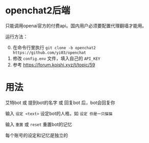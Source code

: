 # openchat2后端

只能调用openai官方的付费api。国内用户必须要配置代理翻墙才能用。

运行方法：

0. 在命令行里执行 `git clone -b openchat2 https://github.com/yi03/openchat`
1. 修改 `config.env` 文件，填入自己的 `API_KEY`
2. 参考 https://forum.koishi.xyz/t/topic/59

# 用法

艾特bot 或 提到bot的名字 或 回复bot 后，bot会回复你

输入 `设定 <text>` 设定bot的人格，如 `设定 你是一只猫猫`

输入 `重置` 或 `reset` 重置bot的记忆

每个账号的设定和记忆是独立的
